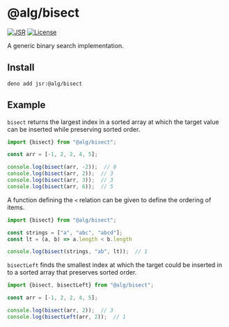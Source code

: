 # @alg/bisect

[![JSR](https://jsr.io/badges/@alg/bisect)](https://jsr.io/@alg/bisect)
[![License](https://img.shields.io/badge/Apache--2.0-green?label=license)](https://github.com/alg-js/bisect/blob/main/LICENSE)

A generic binary search implementation.

## Install

```
deno add jsr:@alg/bisect
```

## Example

`bisect` returns the largest index in a sorted array at which the target value
can be inserted while preserving sorted order.

```javascript
import {bisect} from "@alg/bisect";

const arr = [-1, 2, 2, 4, 5];

console.log(bisect(arr, -2));  // 0
console.log(bisect(arr, 2));  // 3
console.log(bisect(arr, 3));  // 3
console.log(bisect(arr, 6));  // 5
```

A function defining the `<` relation can be given to define the ordering of
items.

```javascript
import {bisect} from "@alg/bisect";

const strings = ["a", "abc", "abcd"];
const lt = (a, b) => a.length < b.length

console.log(bisect(strings, "ab", lt));  // 1
```

`bisectLeft` finds the smallest index at which the target could be inserted in
to a sorted array that preserves sorted order.

```javascript
import {bisect, bisectLeft} from "@alg/bisect";

const arr = [-1, 2, 2, 4, 5];

console.log(bisect(arr, 2));  // 3
console.log(bisectLeft(arr, 2));  // 1
```
